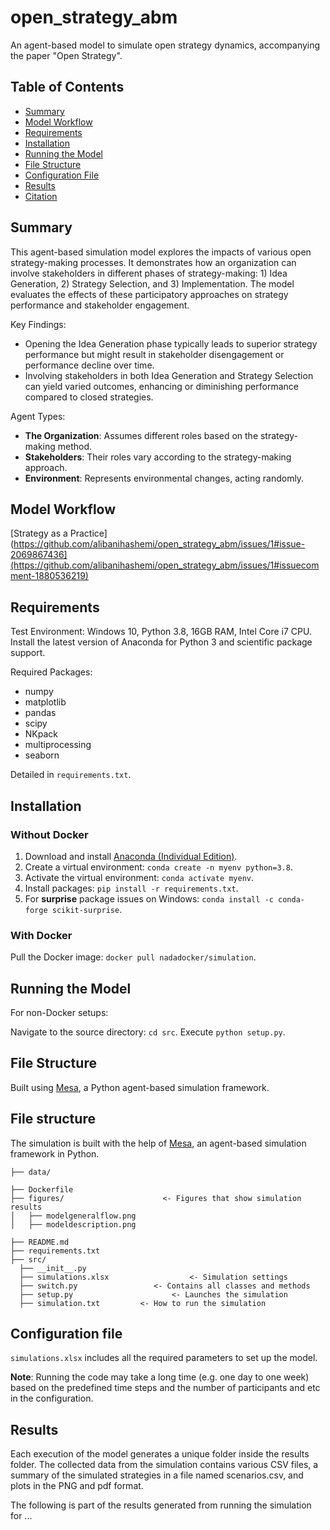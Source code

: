 # open_strategy_abm
An agent-based model to simulate open strategy dynamics, accompanying the paper "Open Strategy".

## Table of Contents

- [Summary](#summary)
- [Model Workflow](#model-workflow)
- [Requirements](#requirements)
- [Installation](#installation)
- [Running the Model](#running-the-model)
- [File Structure](#file-structure)
- [Configuration File](#configuration-file)
- [Results](#results)
- [Citation](#citation)

## Summary
This agent-based simulation model explores the impacts of various open strategy-making processes. It demonstrates how an organization can involve stakeholders in different phases of strategy-making: 1) Idea Generation, 2) Strategy Selection, and 3) Implementation. The model evaluates the effects of these participatory approaches on strategy performance and stakeholder engagement.

Key Findings:
- Opening the Idea Generation phase typically leads to superior strategy performance but might result in stakeholder disengagement or performance decline over time.
- Involving stakeholders in both Idea Generation and Strategy Selection can yield varied outcomes, enhancing or diminishing performance compared to closed strategies.

Agent Types:
- **The Organization**: Assumes different roles based on the strategy-making method.
- **Stakeholders**: Their roles vary according to the strategy-making approach.
- **Environment**: Represents environmental changes, acting randomly.

## Model Workflow
[Strategy as a Practice](https://github.com/alibanihashemi/open_strategy_abm/issues/1#issue-2069867436](https://github.com/alibanihashemi/open_strategy_abm/issues/1#issuecomment-1880536219) 

## Requirements
Test Environment: Windows 10, Python 3.8, 16GB RAM, Intel Core i7 CPU. Install the latest version of Anaconda for Python 3 and scientific package support.

Required Packages:
- numpy
- matplotlib
- pandas
- scipy
- NKpack
- multiprocessing
- seaborn

Detailed in `requirements.txt`.

## Installation

### Without Docker
1. Download and install [Anaconda (Individual Edition)](https://www.anaconda.com/products/individual-d).
2. Create a virtual environment: `conda create -n myenv python=3.8`.
3. Activate the virtual environment: `conda activate myenv`.
4. Install packages: `pip install -r requirements.txt`.
5. For **surprise** package issues on Windows: `conda install -c conda-forge scikit-surprise`.

### With Docker
Pull the Docker image: `docker pull nadadocker/simulation`.

## Running the Model
For non-Docker setups:

Navigate to the source directory: `cd src`.
Execute `python setup.py`.

## File Structure
Built using [Mesa](https://github.com/projectmesa/mesa), a Python agent-based simulation framework.




## File structure
The simulation is built with the help of [Mesa](https://github.com/projectmesa/mesa), an agent-based simulation framework in Python.
```
├── data/

├── Dockerfile
├── figures/                      <- Figures that show simulation results
│   ├── modelgeneralflow.png
│   ├── modeldescription.png

├── README.md
├── requirements.txt
├── src/
  ├── __init__.py
  ├── simulations.xlsx                  <- Simulation settings
  ├── switch.py                 <- Contains all classes and methods
  ├── setup.py                      <- Launches the simulation
  ├── simulation.txt         <- How to run the simulation
```


## Configuration file
`simulations.xlsx` includes all the required parameters to set up the model.


**Note**: Running the code may take a long time (e.g. one day to one week) based on the predefined time steps and the number of participants and etc in the configuration. 


## Results
Each execution of the model generates a unique folder inside the results folder. The collected data from the simulation contains various CSV files, a summary of the simulated strategies in a file named scenarios.csv, and plots in the PNG and pdf format.


The following is part of the results generated from running the simulation for ...



